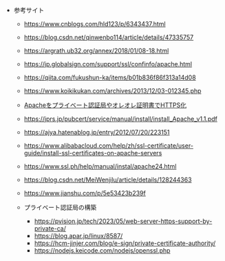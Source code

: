 
* 参考サイト
    * https://www.cnblogs.com/hld123/p/6343437.html
    * https://blog.csdn.net/qinwenbo114/article/details/47335757
    * https://argrath.ub32.org/annex/2018/01/08-18.html
    * https://jp.globalsign.com/support/ssl/confinfo/apache.html
    * https://qiita.com/fukushun-ka/items/b01b836f86f313a14d08
    * https://www.koikikukan.com/archives/2013/12/03-012345.php
    * [Apacheをプライベート認証局やオレオレ証明書でHTTPS化](https://pvision.jp/tech/2023/05/apache-how-to-enable-https/)
    * https://jprs.jp/pubcert/service/manual/install/install_Apache_v1.1.pdf
    * https://ajya.hatenablog.jp/entry/2012/07/20/223151
    * https://www.alibabacloud.com/help/zh/ssl-certificate/user-guide/install-ssl-certificates-on-apache-servers
    * https://www.ssl.ph/help/manual/instal/apache24.html
    
    * https://blog.csdn.net/MeiWenjilu/article/details/128244363
    * https://www.jianshu.com/p/5e53423b239f

    * プライベート認証局の構築
        * https://pvision.jp/tech/2023/05/web-server-https-support-by-private-ca/
        * https://blog.apar.jp/linux/8587/
        * https://hcm-jinjer.com/blog/e-sign/private-certificate-authority/
        * https://nodejs.keicode.com/nodejs/openssl.php
